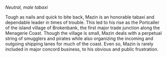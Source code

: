 
_Neutral, male tabaxi_

Tough as nails and quick to bite back, Mazin is an honorable tabaxi and dependable leader in times of trouble. This led to his rise as the Portcaller of the island village of Brokenbank, the first major trade junction along the Menagerie Coast. Though the village is small, Mazin deals with a perpetual string of smugglers and pirates while also organizing the incoming and outgoing shipping lanes for much of the coast. Even so, Mazin is rarely included in major concord business, to his obvious and public frustration.
